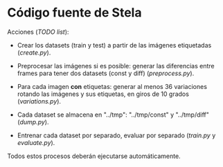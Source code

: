 # Código fuente de **Stela**

Acciones (*TODO list*):

* Crear los datasets (train y test) a partir de las imágenes etiquetadas (*create.py*).

* Preprocesar las imágenes si es posible: generar las diferencias entre frames para tener dos datasets (const y diff) (*preprocess.py*).

* Para cada imagen **con** etiquetas: generar al menos 36 variaciones rotando las imágenes y sus etiquetas, en giros de 10 grados (*variations.py*).

* Cada dataset se almacena en "../tmp": "../tmp/const" y "../tmp/diff" (*dump.py*).

* Entrenar cada dataset por separado, evaluar por separado (*train.py* y *evaluate.py*).

Todos estos procesos deberán ejecutarse automáticamente.



